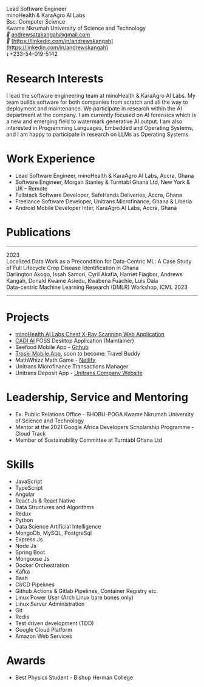 Lead Software Engineer  
minoHealth & KaraAgro AI Labs  
Bsc. Computer Science  
Kwame Nkrumah University of Science and Technology  
*📨*  andrewsatakangah@gmail.com  
*🔗*  [https://linkedin.com/in/andrewskangah](https://linkedin.com/in/andrewskangah)  
*📞*  +233-54-019-5142  


# Research Interests
I lead the software engineering team at minoHealth & KaraAgro AI Labs. My team builds software for both companies from scratch and all the way to deployment and maintenance. We participate in research within the AI department at the company. I am currently focused on AI forensics which is a new and emerging field to watermark generative AI output. I am also interested in Programming Languages, Embedded and Operating Systems, and I am happy to participate in research on LLMs as Operating Systems.

# Work Experience
- Lead Software Engineer, minoHealth & KaraAgro AI Labs, Accra, Ghana
- Software Engineer, Morgan Stanley & Turntabl Ghana Ltd, New York & UK - Remote
- Fullstack Software Developer, SafeHands Deliveries, Accra, Ghana
- Freelance Software Developer, Unitrans Microfinance, Ghana & Liberia
- Android Mobile Developer Inter, KaraAgro AI Labs, Accra, Ghana

# Publications
***
2023  
Localized Data Work as a Precondition for Data-Centric ML: A Case Study of Full Lifecycle Crop Disease Identification in Ghana  
Darlington Akogo, Issah Samori, Cyril Akafia, Harriet Fiagbor, Andrews Kangah, Donald Kwame Asiedu, Kwabena Fuachie, Luis Oala  
Data-centric Machine Learning Research (DMLR) Workshop, ICML 2023
***

# Projects
- [minoHealth AI Labs Chest X-Ray Scanning Web Application](https://platform.minohealth.ai)
- [CADI AI](https://github.com/karaagro/cadi-ai) FOSS Desktop Application (Maintainer)
- Seefood Mobile App - [Github](https://github.com/atakangah/seefood)
- [Troski Mobile App](https://play.google.com/store/apps/details?id=com.ja.troski), soon to become: Travel Buddy
- MathWhizz Math Game - [Netlify](https://mathwhizz.netlify.app/)
- Unitrans Microfinance Transactions Manager
- Unitrans Deposit App - [Unitrans Company Website](https://unitranssusu.com/)

# Leadership, Service and Mentoring
- Ex. Public Relations Office - BHOBU-POGA Kwame Nkrumah University of Science and Technology
- Mentor at the 2021 Google Africa Developers Scholarship Programme - Cloud Track
- Member of Sustainability Committee at Turntabl Ghana Ltd

# Skills
- JavaScript
- TypeScript
- Angular
- React Js & React Native
- Data Structures and Algorithms
- Redux
- Python
- Data Science Artificial Intelligence
- MongoDb, MySQL, PostgreSql
- Express Js
- Node Js
- Spring Boot
- Mongoose Js
- Docker Orchestration
- Kafka
- Bash
- CI/CD Pipelines
- Github Actions & Gitlab Pipelines, Container Registry etc.
- Linux Power User (Arch Linux bare bones only)
- Linux Server Administration
- Git
- Redis
- Test driven development (TDD)
- Google Cloud Platform
- Amazon Web Services

# Awards
- Best Physics Student - Bishop Herman College
